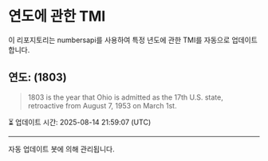 
# 연도에 관한 TMI

이 리포지토리는 numbersapi를 사용하여 특정 년도에 관한 TMI를 자동으로 업데이트합니다.

## 연도: (1803)
> 1803 is the year that Ohio is admitted as the 17th U.S. state, retroactive from August 7, 1953 on March 1st.

⏳ 업데이트 시간: 2025-08-14 21:59:07 (UTC)

---
자동 업데이트 봇에 의해 관리됩니다.
